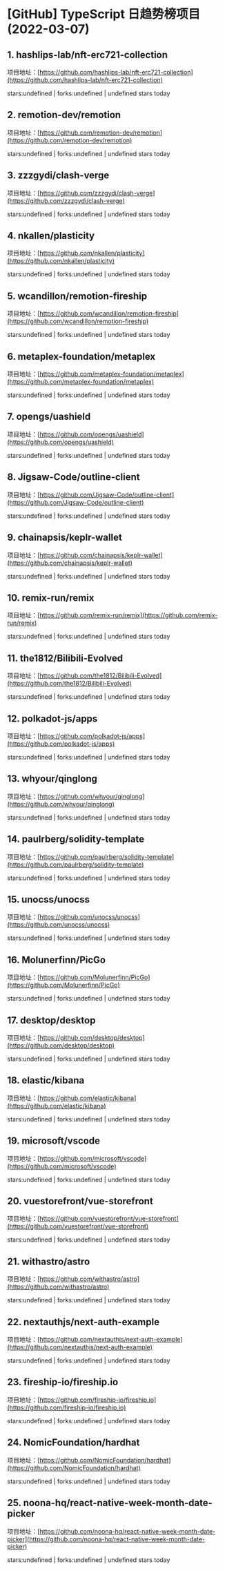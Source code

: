 # [GitHub] TypeScript 日趋势榜项目(2022-03-07)

## 1. hashlips-lab/nft-erc721-collection 

项目地址：[https://github.com/hashlips-lab/nft-erc721-collection](https://github.com/hashlips-lab/nft-erc721-collection)

stars:undefined | forks:undefined | undefined stars today 



## 2. remotion-dev/remotion 

项目地址：[https://github.com/remotion-dev/remotion](https://github.com/remotion-dev/remotion)

stars:undefined | forks:undefined | undefined stars today 



## 3. zzzgydi/clash-verge 

项目地址：[https://github.com/zzzgydi/clash-verge](https://github.com/zzzgydi/clash-verge)

stars:undefined | forks:undefined | undefined stars today 



## 4. nkallen/plasticity 

项目地址：[https://github.com/nkallen/plasticity](https://github.com/nkallen/plasticity)

stars:undefined | forks:undefined | undefined stars today 



## 5. wcandillon/remotion-fireship 

项目地址：[https://github.com/wcandillon/remotion-fireship](https://github.com/wcandillon/remotion-fireship)

stars:undefined | forks:undefined | undefined stars today 



## 6. metaplex-foundation/metaplex 

项目地址：[https://github.com/metaplex-foundation/metaplex](https://github.com/metaplex-foundation/metaplex)

stars:undefined | forks:undefined | undefined stars today 



## 7. opengs/uashield 

项目地址：[https://github.com/opengs/uashield](https://github.com/opengs/uashield)

stars:undefined | forks:undefined | undefined stars today 



## 8. Jigsaw-Code/outline-client 

项目地址：[https://github.com/Jigsaw-Code/outline-client](https://github.com/Jigsaw-Code/outline-client)

stars:undefined | forks:undefined | undefined stars today 



## 9. chainapsis/keplr-wallet 

项目地址：[https://github.com/chainapsis/keplr-wallet](https://github.com/chainapsis/keplr-wallet)

stars:undefined | forks:undefined | undefined stars today 



## 10. remix-run/remix 

项目地址：[https://github.com/remix-run/remix](https://github.com/remix-run/remix)

stars:undefined | forks:undefined | undefined stars today 



## 11. the1812/Bilibili-Evolved 

项目地址：[https://github.com/the1812/Bilibili-Evolved](https://github.com/the1812/Bilibili-Evolved)

stars:undefined | forks:undefined | undefined stars today 



## 12. polkadot-js/apps 

项目地址：[https://github.com/polkadot-js/apps](https://github.com/polkadot-js/apps)

stars:undefined | forks:undefined | undefined stars today 



## 13. whyour/qinglong 

项目地址：[https://github.com/whyour/qinglong](https://github.com/whyour/qinglong)

stars:undefined | forks:undefined | undefined stars today 



## 14. paulrberg/solidity-template 

项目地址：[https://github.com/paulrberg/solidity-template](https://github.com/paulrberg/solidity-template)

stars:undefined | forks:undefined | undefined stars today 



## 15. unocss/unocss 

项目地址：[https://github.com/unocss/unocss](https://github.com/unocss/unocss)

stars:undefined | forks:undefined | undefined stars today 



## 16. Molunerfinn/PicGo 

项目地址：[https://github.com/Molunerfinn/PicGo](https://github.com/Molunerfinn/PicGo)

stars:undefined | forks:undefined | undefined stars today 



## 17. desktop/desktop 

项目地址：[https://github.com/desktop/desktop](https://github.com/desktop/desktop)

stars:undefined | forks:undefined | undefined stars today 



## 18. elastic/kibana 

项目地址：[https://github.com/elastic/kibana](https://github.com/elastic/kibana)

stars:undefined | forks:undefined | undefined stars today 



## 19. microsoft/vscode 

项目地址：[https://github.com/microsoft/vscode](https://github.com/microsoft/vscode)

stars:undefined | forks:undefined | undefined stars today 



## 20. vuestorefront/vue-storefront 

项目地址：[https://github.com/vuestorefront/vue-storefront](https://github.com/vuestorefront/vue-storefront)

stars:undefined | forks:undefined | undefined stars today 



## 21. withastro/astro 

项目地址：[https://github.com/withastro/astro](https://github.com/withastro/astro)

stars:undefined | forks:undefined | undefined stars today 



## 22. nextauthjs/next-auth-example 

项目地址：[https://github.com/nextauthjs/next-auth-example](https://github.com/nextauthjs/next-auth-example)

stars:undefined | forks:undefined | undefined stars today 



## 23. fireship-io/fireship.io 

项目地址：[https://github.com/fireship-io/fireship.io](https://github.com/fireship-io/fireship.io)

stars:undefined | forks:undefined | undefined stars today 



## 24. NomicFoundation/hardhat 

项目地址：[https://github.com/NomicFoundation/hardhat](https://github.com/NomicFoundation/hardhat)

stars:undefined | forks:undefined | undefined stars today 



## 25. noona-hq/react-native-week-month-date-picker 

项目地址：[https://github.com/noona-hq/react-native-week-month-date-picker](https://github.com/noona-hq/react-native-week-month-date-picker)

stars:undefined | forks:undefined | undefined stars today 



